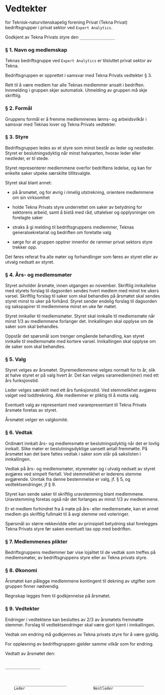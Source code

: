 # Vedtekter

for Teknisk-naturvitenskapelig forening Privat (Tekna Privat) bedriftsgrupper i privat sektor ved `Expert Analytics`.

Godkjent av Tekna Privats styre den ``________________``

### § 1. Navn og medlemskap

Teknas bedriftsgruppe ved `Expert Analytics` er tilsluttet privat sektor av Tekna.

Bedriftsgruppen er opprettet i samsvar med Tekna Privats vedtekter § 3.

Rett til å være medlem har alle Teknas medlemmer ansatt i bedriften.
Innmelding i gruppen skjer automatisk.
Utmelding av gruppen må skje skriftlig.

### § 2. Formål

Gruppens formål er å fremme medlemmenes lønns- og arbeidsvilkår i samsvar med Teknas lover og Tekna Privats vedtekter.

### § 3. Styre

Bedriftsgruppen ledes av et styre som minst består av leder og nestleder.
Styret er beslutningsdyktig når minst halvparten, hvorav leder eller nestleder, er til stede.

Styret representerer medlemmene overfor bedriftens ledelse, og kan for enkelte saker utpeke særskilte tillitsvalgte.

Styret skal blant annet:

* på årsmøtet, og for øvrig i rimelig utstrekning, orientere medlemmene om sin virksomhet

* holde Tekna Privats styre underrettet om saker av betydning for sektorens arbeid, samt å bistå med råd, uttalelser og opplysninger om forelagte saker

* straks å gi melding til bedriftsgruppens medlemmer, Teknas generalsekretariat og bedriften om foretatte valg

* sørge for at gruppen opptrer innenfor de rammer privat sektors styre trekker opp.

Det føres referat fra alle møter og forhandlinger som føres av styret eller av utvalg nedsatt av styret.

### § 4. Års- og medlemsmøter

Styret avholder årsmøte, innen utgangen av november.
Skriftlig innkallelse med styrets forslag til dagsorden sendes hvert medlem med minst tre ukers varsel.
Skriftlig forslag til saker som skal behandles på årsmøtet skal sendes styret minst to uker på forhånd.
Styret sender endelig forslag til dagsorden og sakspapirer til medlemmene minst en uke før møtet.

Styret innkaller til medlemsmøter.
Styret skal innkalle til medlemsmøte når minst 1/3 av medlemmene forlanger det.
Innkallingen skal opplyse om de saker som skal behandles.

Oppstår det spørsmål som trenger omgående behandling, kan styret innkalle til medlemsmøte med kortere varsel.
Innkallingen skal opplyse om de saker som skal behandles.

### § 5. Valg

Styret velges av årsmøtet.
Styremedlemmene velges normalt for to år, slik at halve styret er på valg hvert år.
Det kan velges varamedlem(mer) med ett års funksjonstid.

Leder velges særskilt med ett års funksjonstid.
Ved stemmelikhet avgjøres valget ved loddtrekning.
Alle medlemmer er pliktig til å motta valg.

Eventuelt valg av representant med vararepresentant til Tekna Privats årsmøte foretas av styret.

Årsmøtet velger en valgkomité.

### § 6. Vedtak

Ordinært innkalt års- og medlemsmøte er beslutningsdyktig når det er lovlig innkalt.
Slike møter er beslutningsdyktige uansett antall fremmøtte.
På årsmøtet kan det bare fattes vedtak i saker som står på sakslisten i innkallingen.

Vedtak på års- og medlemsmøter, styremøter og i utvalg nedsatt av styret avgjøres ved simpelt flertall.
Ved stemmelikhet er lederens stemme avgjørende.
Unntak fra denne bestemmelse er valg, jf. § 5, og vedtektsendringer, jf § 9.

Styret kan sende saker til skriftlig uravstemming blant medlemmene.
Uravstemming foretas også når det forlanges av minst 1/3 av medlemmene.

Er et medlem forhindret fra å møte på års- eller medlemsmøte, kan et annet medlem gis skriftlig fullmakt til å avgi stemme ved voteringer.

Spørsmål av større rekkevidde eller av prinsipiell betydning skal forelegges Tekna Privats styre før saken eventuelt tas opp med bedriften.

### § 7. Medlemmenes plikter

Bedriftsgruppens medlemmer bør vise lojalitet til de vedtak som treffes på medlemsmøter, av bedriftsgruppens styre eller av Tekna privats styre.

### § 8. Økonomi

Årsmøtet kan pålegge medlemmene kontingent til dekning av utgifter som gruppen finner nødvendig.

Regnskap legges frem til godkjennelse på årsmøtet.

### § 9. Vedtekter

Endringer i vedtektene kan besluttes av 2/3 av årsmøtets fremmøtte stemmer.
Forslag til vedtektsendringer skal være gjort kjent i innkallingen.

Vedtak om endring må godkjennes av Tekna privats styre for å være gyldig.

For oppløsning av bedriftsgruppen gjelder samme vilkår som for endring.


Vedtatt av årsmøtet den:
```

________________



    ________________________            _______________________
    Leder                               Nestleder
```
